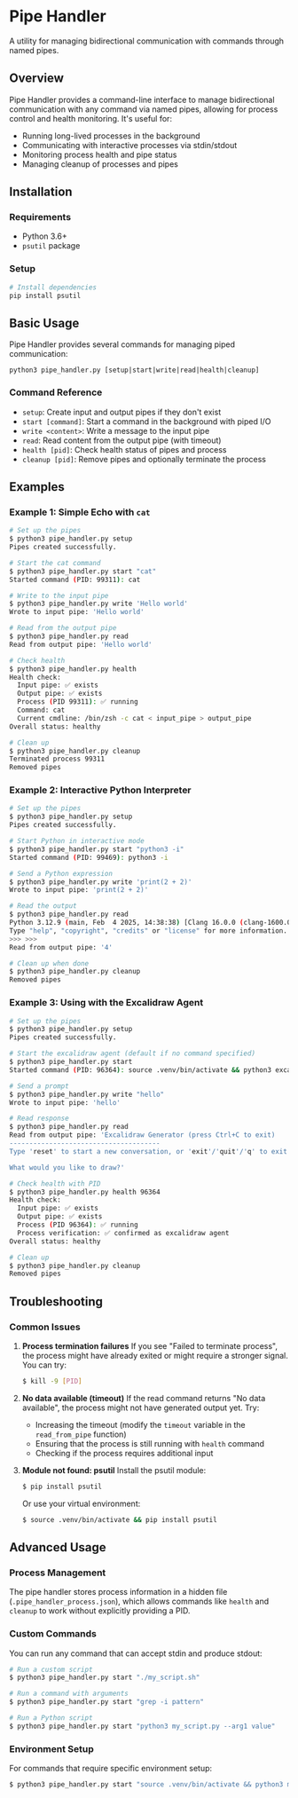 # Pipe Handler

A utility for managing bidirectional communication with commands through named pipes.

## Overview

Pipe Handler provides a command-line interface to manage bidirectional communication with any command via named pipes, allowing for process control and health monitoring. It's useful for:

- Running long-lived processes in the background
- Communicating with interactive processes via stdin/stdout
- Monitoring process health and pipe status
- Managing cleanup of processes and pipes

## Installation

### Requirements

- Python 3.6+
- `psutil` package

### Setup

```bash
# Install dependencies
pip install psutil
```

## Basic Usage

Pipe Handler provides several commands for managing piped communication:

```
python3 pipe_handler.py [setup|start|write|read|health|cleanup]
```

### Command Reference

- `setup`: Create input and output pipes if they don't exist
- `start [command]`: Start a command in the background with piped I/O
- `write <content>`: Write a message to the input pipe
- `read`: Read content from the output pipe (with timeout)
- `health [pid]`: Check health status of pipes and process
- `cleanup [pid]`: Remove pipes and optionally terminate the process

## Examples

### Example 1: Simple Echo with `cat`

```bash
# Set up the pipes
$ python3 pipe_handler.py setup
Pipes created successfully.

# Start the cat command
$ python3 pipe_handler.py start "cat"
Started command (PID: 99311): cat

# Write to the input pipe
$ python3 pipe_handler.py write 'Hello world'
Wrote to input pipe: 'Hello world'

# Read from the output pipe
$ python3 pipe_handler.py read
Read from output pipe: 'Hello world'

# Check health
$ python3 pipe_handler.py health
Health check:
  Input pipe: ✅ exists
  Output pipe: ✅ exists
  Process (PID 99311): ✅ running
  Command: cat
  Current cmdline: /bin/zsh -c cat < input_pipe > output_pipe
Overall status: healthy

# Clean up
$ python3 pipe_handler.py cleanup
Terminated process 99311
Removed pipes
```

### Example 2: Interactive Python Interpreter

```bash
# Set up the pipes
$ python3 pipe_handler.py setup
Pipes created successfully.

# Start Python in interactive mode
$ python3 pipe_handler.py start "python3 -i"
Started command (PID: 99469): python3 -i

# Send a Python expression
$ python3 pipe_handler.py write 'print(2 + 2)'
Wrote to input pipe: 'print(2 + 2)'

# Read the output
$ python3 pipe_handler.py read
Python 3.12.9 (main, Feb  4 2025, 14:38:38) [Clang 16.0.0 (clang-1600.0.26.6)] on darwin
Type "help", "copyright", "credits" or "license" for more information.
>>> >>>
Read from output pipe: '4'

# Clean up when done
$ python3 pipe_handler.py cleanup
Removed pipes
```

### Example 3: Using with the Excalidraw Agent

```bash
# Set up the pipes
$ python3 pipe_handler.py setup
Pipes created successfully.

# Start the excalidraw agent (default if no command specified)
$ python3 pipe_handler.py start
Started command (PID: 96364): source .venv/bin/activate && python3 excalidraw_agent.py --interactive

# Send a prompt
$ python3 pipe_handler.py write "hello"
Wrote to input pipe: 'hello'

# Read response
$ python3 pipe_handler.py read
Read from output pipe: 'Excalidraw Generator (press Ctrl+C to exit)
--------------------------------------
Type 'reset' to start a new conversation, or 'exit'/'quit'/'q' to exit

What would you like to draw?'

# Check health with PID
$ python3 pipe_handler.py health 96364
Health check:
  Input pipe: ✅ exists
  Output pipe: ✅ exists
  Process (PID 96364): ✅ running
  Process verification: ✅ confirmed as excalidraw agent
Overall status: healthy

# Clean up
$ python3 pipe_handler.py cleanup
Removed pipes
```

## Troubleshooting

### Common Issues

1. **Process termination failures**
   If you see "Failed to terminate process", the process might have already exited or might require a stronger signal. You can try:

   ```bash
   $ kill -9 [PID]
   ```

2. **No data available (timeout)**
   If the read command returns "No data available", the process might not have generated output yet. Try:

   - Increasing the timeout (modify the `timeout` variable in the `read_from_pipe` function)
   - Ensuring that the process is still running with `health` command
   - Checking if the process requires additional input

3. **Module not found: psutil**
   Install the psutil module:
   ```bash
   $ pip install psutil
   ```
   Or use your virtual environment:
   ```bash
   $ source .venv/bin/activate && pip install psutil
   ```

## Advanced Usage

### Process Management

The pipe handler stores process information in a hidden file (`.pipe_handler_process.json`), which allows commands like `health` and `cleanup` to work without explicitly providing a PID.

### Custom Commands

You can run any command that can accept stdin and produce stdout:

```bash
# Run a custom script
$ python3 pipe_handler.py start "./my_script.sh"

# Run a command with arguments
$ python3 pipe_handler.py start "grep -i pattern"

# Run a Python script
$ python3 pipe_handler.py start "python3 my_script.py --arg1 value"
```

### Environment Setup

For commands that require specific environment setup:

```bash
$ python3 pipe_handler.py start "source .venv/bin/activate && python3 my_script.py"
```
